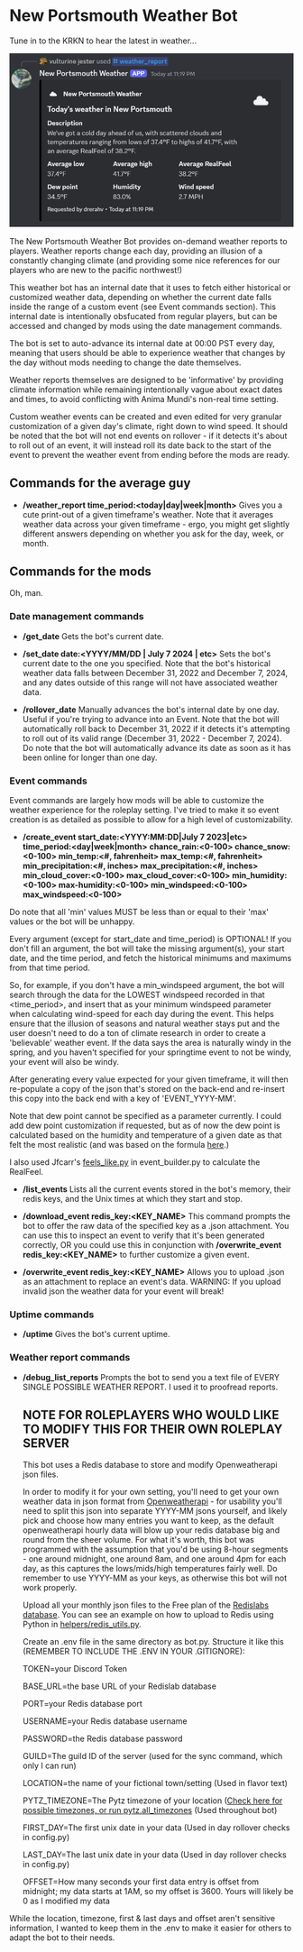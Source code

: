# New Portsmouth Weather Bot

Tune in to the KRKN to hear the latest in weather...

![A screenshot of a weather bot's embed news report](screen1.png "A screenshot of a weather bot's embed news report")

The New Portsmouth Weather Bot provides on-demand weather reports to players. Weather reports change each day, providing an illusion of a constantly changing climate (and providing some nice references for our players who are new to the pacific northwest!)

This weather bot has an internal date that it uses to fetch either historical or customized weather data, depending on whether the current date falls inside the range of a custom event (see Event commands section). This internal date is intentionally obsfucated from regular players, but can be accessed and changed by mods using the date management commands.

The bot is set to auto-advance its internal date at 00:00 PST every day, meaning that users should be able to experience weather that changes by the day without mods needing to change the date themselves.

Weather reports themselves are designed to be 'informative' by providing climate information while remaining intentionally vague about exact dates and times, to avoid conflicting with Anima Mundi's non-real time setting.

Custom weather events can be created and even edited for very granular customization of a given day's climate, right down to wind speed. It should be noted that the bot will not end events on rollover - if it detects it's about to roll out of an event, it will instead roll its date back to the start of the event to prevent the weather event from ending before the mods are ready.

## Commands for the average guy

- **/weather_report time_period:<today|day|week|month>**
  Gives you a cute print-out of a given timeframe's weather. Note that it averages weather data across your given timeframe - ergo, you might get slightly different answers depending on whether you ask for the day, week, or month.

## Commands for the mods

Oh, man.

### Date management commands

- **/get_date**
  Gets the bot's current date.

- **/set_date date:<YYYY/MM/DD | July 7 2024 | etc>**
  Sets the bot's current date to the one you specified. Note that the bot's historical weather data falls between December 31, 2022 and December 7, 2024, and any dates outside of this range will not have associated weather data.

- **/rollover_date**
  Manually advances the bot's internal date by one day. Useful if you're trying to advance into an Event.
  Note that the bot will automatically roll back to December 31, 2022 if it detects it's attempting to roll out of its valid range (December 31, 2022 - December 7, 2024).
  Do note that the bot will automatically advance its date as soon as it has been online for longer than one day.

### Event commands

Event commands are largely how mods will be able to customize the weather experience for the roleplay setting. I've tried to make it so event creation is as detailed as possible to allow for a high level of customizability.

- **/create_event start_date:<YYYY:MM:DD|July 7 2023|etc> time_period:<day|week|month> chance_rain:<0-100> chance_snow:<0-100> min_temp:<#, fahrenheit> max_temp:<#, fahrenheit> min_precipitation:<#, inches> max_precipitation:<#, inches> min_cloud_cover:<0-100> max_cloud_cover:<0-100> min_humidity:<0-100> max-humidity:<0-100> min_windspeed:<0-100> max_windspeed:<0-100>**

Do note that all 'min' values MUST be less than or equal to their 'max' values or the bot will be unhappy.

Every argument (except for start_date and time_period) is OPTIONAL! If you don't fill an argument, the bot will take the missing argument(s), your start date, and the time period, and fetch the historical minimums and maximums from that time period.

So, for example, if you don't have a min_windspeed argument, the bot will search through the data for the LOWEST windspeed recorded in that <time_period>, and insert that as your minimum windspeed parameter when calculating wind-speed for each day during the event. This helps ensure that the illusion of seasons and natural weather stays put and the user doesn't need to do a ton of climate research in order to create a 'believable' weather event. If the data says the area is naturally windy in the spring, and you haven't specified for your springtime event to not be windy, your event will also be windy.

After generating every value expected for your given timeframe, it will then re-populate a copy of the json that's stored on the back-end and re-insert this copy into the back end with a key of 'EVENT_YYYY-MM'.

Note that dew point cannot be specified as a parameter currently. I could add dew point customization if requested, but as of now the dew point is calculated based on the humidity and temperature of a given date as that felt the most realistic (and was based on the formula [here](https://learnmetrics.com/dew-point-calculator-chart-formula/).) 

I also used Jfcarr's [feels_like.py](https://gist.github.com/jfcarr/e68593c92c878257550d) in event_builder.py to calculate the RealFeel.

- **/list_events**
  Lists all the current events stored in the bot's memory, their redis keys, and the Unix times at which they start and stop.

- **/download_event redis_key:<KEY_NAME>**
  This command prompts the bot to offer the raw data of the specified key as a .json attachment. You can use this to inspect an event to verify that it's been generated correctly, OR you could use this in conjunction with **/overwrite_event redis_key:<KEY_NAME>** to further customize a given event.

- **/overwrite_event redis_key:<KEY_NAME>**
  Allows you to upload .json as an attachment to replace an event's data. WARNING: If you upload invalid json the weather data for your event will break!

### Uptime commands

- **/uptime**
  Gives the bot's current uptime.

### Weather report commands

- **/debug_list_reports**
  Prompts the bot to send you a text file of EVERY SINGLE POSSIBLE WEATHER REPORT. I used it to proofread reports.

  ## NOTE FOR ROLEPLAYERS WHO WOULD LIKE TO MODIFY THIS FOR THEIR OWN ROLEPLAY SERVER
  This bot uses a Redis database to store and modify Openweatherapi json files. 
  
  In order to modify it for your own setting, you'll need to get your own weather data in json format from [Openweatherapi](https://home.openweathermap.org/marketplace) - for usability you'll need to split this json into separate YYYY-MM jsons yourself, and likely pick and choose how many entries you want to keep, as the default openweatherapi hourly data will blow up your redis database big and round from the sheer volume. For what it's worth, this bot was programmed with the assumption that you'd be using 8-hour segments - one around midnight, one around 8am, and one around 4pm for each day, as this captures the lows/mids/high temperatures fairly well. Do remember to use YYYY-MM as your keys, as otherwise this bot will not work properly.

  Upload all your monthly json files to the Free plan of the [Redislabs database](https://app.redislabs.com/#/databases). You can see an example on how to upload to Redis using Python in [helpers/redis_utils.py](https://github.com/alexwelsby/new_portsmouth_weather/blob/main/helpers/redis_utils.py).

  Create an .env file in the same directory as bot.py. Structure it like this (REMEMBER TO INCLUDE THE .ENV IN YOUR .GITIGNORE):

  TOKEN=your Discord Token

  BASE_URL=the base URL of your Redislab database

  PORT=your Redis database port

  USERNAME=your Redis database username

  PASSWORD=the Redis database password

  GUILD=The guild ID of the server (used for the sync command, which only I can run)

  LOCATION=the name of your fictional town/setting (Used in flavor text)

  PYTZ_TIMEZONE=The Pytz timezone of your location ([Check here for possible timezones, or run pytz.all_timezones](https://gist.github.com/heyalexej/8bf688fd67d7199be4a1682b3eec7568) (Used throughout bot)

  FIRST_DAY=The first unix date in your data (Used in day rollover checks in config.py)

  LAST_DAY=The last unix date in your data (Used in day rollover checks in config.py)

  OFFSET=How many seconds your first data entry is offset from midnight; my data starts at 1AM, so my offset is 3600. Yours will likely be 0 as I modified my data



While the location, timezone, first & last days and offset aren't sensitive information, I wanted to keep them in the .env to make it easier for others to adapt the bot to their needs.
  

